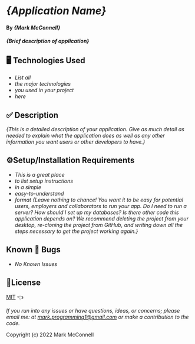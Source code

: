 # _{Application Name}_

#### By _**{Mark McConnell}**_

#### _{Brief description of application}_

## 🖥️ Technologies Used

* _List all_
* _the major technologies_
* _you used in your project_
* _here_

## ✅ Description

_{This is a detailed description of your application. Give as much detail as needed to explain what the application does as well as any other information you want users or other developers to have.}_

## ⚙️Setup/Installation Requirements

* _This is a great place_
* _to list setup instructions_
* _in a simple_
* _easy-to-understand_
* _format_
_{Leave nothing to chance! You want it to be easy for potential users, employers and collaborators to run your app. Do I need to run a server? How should I set up my databases? Is there other code this application depends on? We recommend deleting the project from your desktop, re-cloning the project from GitHub, and writing down all the steps necessary to get the project working again.}_

## Known 🐛 Bugs

* _No Known Issues_

## 🎫License

[MIT](LICENSE) 👈

_If you run into any issues or have questions, ideas, or concerns;  please email me: at mark.programming1@gmail.com or make a contribution to the code._

Copyright (c) 2022 Mark McConnell
